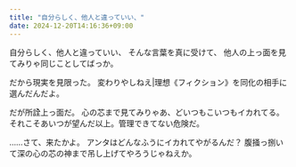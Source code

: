 ```yaml
---
title: "自分らしく、他人と違っていい、"
date: 2024-12-20T14:16:36+09:00
---
```

自分らしく、他人と違っていい、
そんな言葉を真に受けて、
他人の上っ面を見てみりゃ同じことしてばっか。

だから現実を見限った。
変わりやしねえ|理想《フィクション》を同化の相手に選んだんだよ。

だが所詮上っ面だ。
心の芯まで見てみりゃあ、どいつもこいつもイカれてる。
それこそあいつが望んだ以上。管理できてない危険だ。

……さて、来たかよ。
アンタはどんなふうにイカれてやがるんだ？
腹掻っ捌いて深の心の芯の神まで吊し上げてやろうじゃねえか。
